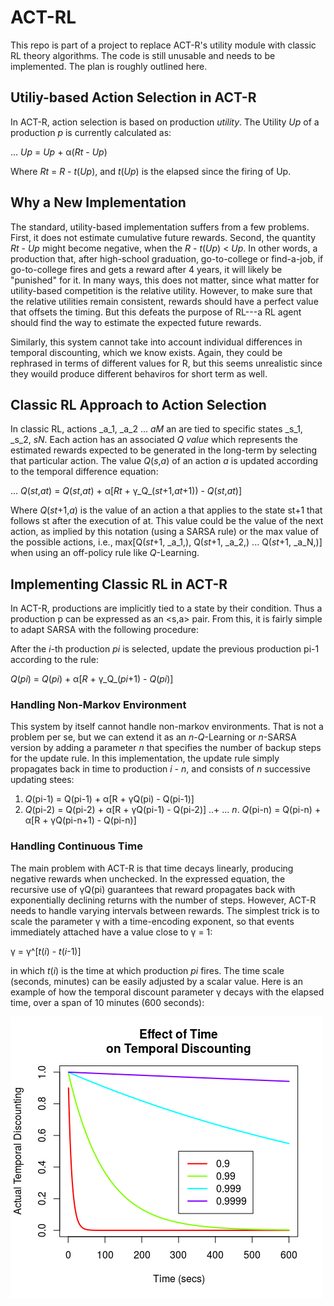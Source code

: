 # ACT-RL

This repo is part of a project to replace ACT-R's utility module with classic RL theory algorithms. The code is still unusable and needs to be implemented. The plan is roughly outlined here.  

## Utiliy-based Action Selection in ACT-R

In ACT-R, action selection is based on production *utility*. The Utility _Up_ of a production _p_ is currently calculated as:

... _Up_ = _Up_ + α(_Rt_ - _Up_)

Where _Rt_ = _R_ - _t_(_Up_), and _t_(_Up_) is the elapsed since the firing of Up. 

## Why a New Implementation

The standard, utility-based implementation suffers from a few problems. First, it does not estimate cumulative future rewards. Second, the quantity _Rt_ - _Up_ might become negative, when the _R_ - _t_(_Up_) < _Up_. In other words, a production that, after high-school graduation, go-to-college or find-a-job, if go-to-college fires and gets a reward after 4 years, it will likely be "punished" for it. In many ways, this does not matter, since what matter for utility-based competition is the relative utility. However, to make sure that the relative utilities remain consistent, rewards should have a perfect value that offsets the timing. But this defeats the purpose of RL---a RL agent should find the way to estimate the expected future rewards.

Similarly, this system cannot take into account individual differences in temporal discounting, which we know exists. Again, they could be rephrased in terms of different values for R, but this seems unrealistic since they wouild produce different behaviros for short term as well.

## Classic RL Approach to Action Selection 

In classic RL, actions _a_1, _a_2 ... _aM_  an  are tied to specific states _s_1, _s_2,  _sN_. Each action has an associated *Q value* which represents the estimated rewards expected to be generated in the long-term by selecting that particular action. The value _Q_(_s_,_a_) of an action _a_ is updated according to the temporal difference equation:

... _Q_(_st_,_at_) = _Q_(_st_,_at_) + α[_Rt_ + γ_Q_(_st_+1,_at_+1)) - _Q_(_st_,_at_)]

Where _Q_(_st_+1,_a_) is the value of an action a that applies to the state st+1 that follows st after the execution of at. This value could be the value of the next action, as implied by this notation (using a SARSA rule) or the max value of the possible actions, i.e., max[Q(_st_+1, _a_1,), Q(_st_+1, _a_2,) ... Q(_st_+1, _a_N,)] when using an off-policy rule like _Q_-Learning. 

## Implementing Classic RL in ACT-R

In ACT-R, productions are implicitly tied to a state by their condition. Thus a production p can be expressed as an <s,a> pair. From this, it is fairly simple to adapt SARSA with the following procedure:

After the _i_-th production _pi_  is selected, update the previous production pi-1 according to the rule:

_Q_(_pi_) = _Q_(_pi_) + α[_R_ + γ_Q_(_pi_+1) - _Q_(_pi_)]


### Handling Non-Markov Environment

This system by itself cannot handle non-markov environments. That is not a problem per se, but we can extend it as an _n_-_Q_-Learning or _n_-SARSA version by adding a parameter _n_ that specifies the number of backup steps for the update rule. In this implementation, the update rule simply propagates back in time to production _i - n_, and consists of _n_ successive updating stees:


1. 	_Q_(pi-1) = Q(pi-1) + α[R + γQ(pi) - Q(pi-1)]
2. 	_Q_(pi-2) = Q(pi-2) + α[R + γQ(pi-1) - Q(pi-2)]
..+ ...
_n_. 	_Q_(pi-n) = Q(pi-n) + α[R + γQ(pi-n+1) - Q(pi-n)]

### Handling Continuous Time

The main problem with ACT-R is that time decays linearly, producing negative rewards when unchecked. In the expressed equation, the recursive use of γQ(pi) guarantees that reward propagates back with exponentially declining returns with the number of steps. However, ACT-R needs to handle varying intervals between rewards. The simplest trick is to scale the parameter γ with a time-encoding exponent, so that events immediately attached have a value close to γ = 1:

γ = γ^[_t_(_i_) - _t_(_i_-1)]

in which _t_(_i_) is the time at which production _pi_ fires. The time scale (seconds, minutes) can be easily adjusted by a scalar value.  Here is an example of how the temporal discount parameter γ decays with the elapsed time, over a span of 10 minutes (600 seconds):

![Effect of Time on Temporal Discounting](https://github.com/TheRealDrDre/ACT-RL/blob/master/temp-discount-decay.png)
